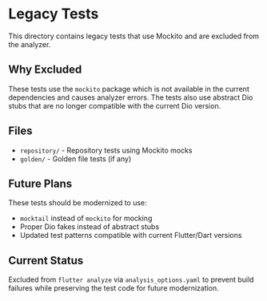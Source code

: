 # Legacy Tests

This directory contains legacy tests that use Mockito and are excluded from the analyzer.

## Why Excluded

These tests use the `mockito` package which is not available in the current dependencies and causes analyzer errors. The tests also use abstract Dio stubs that are no longer compatible with the current Dio version.

## Files

- `repository/` - Repository tests using Mockito mocks
- `golden/` - Golden file tests (if any)

## Future Plans

These tests should be modernized to use:
- `mocktail` instead of `mockito` for mocking
- Proper Dio fakes instead of abstract stubs
- Updated test patterns compatible with current Flutter/Dart versions

## Current Status

Excluded from `flutter analyze` via `analysis_options.yaml` to prevent build failures while preserving the test code for future modernization.
